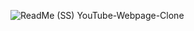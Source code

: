 ![ReadMe (SS) YouTube-Webpage-Clone](https://github.com/user-attachments/assets/659c4e58-e228-4650-9d91-b034a2f79b7f)
